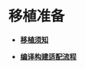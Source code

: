 # 移植准备<a name="ZH-CN_TOPIC_0000001063252862"></a>

-   **[移植须知](oem_transplant_chip_prepare_knows.md)**  

-   **[编译构建适配流程](porting-chip-prepare-process.md)**  


